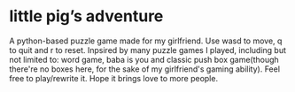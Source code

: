 # little pig’s adventure
A python-based puzzle game made for my girlfriend.
Use wasd to move, q to quit and r to reset.
Inpsired by many puzzle games I played, including but not limited to: word game, baba is you and classic push box game(though there're no boxes here, for the sake of my girlfriend's gaming ability).
Feel free to play/rewrite it. Hope it brings love to more people.
